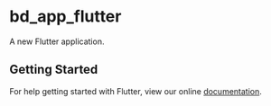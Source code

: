 # bd_app_flutter

A new Flutter application.

## Getting Started

For help getting started with Flutter, view our online
[documentation](https://flutter.io/).
